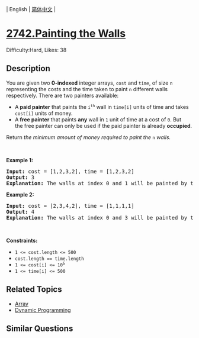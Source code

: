 
| English | [简体中文](README.md) |

# [2742.Painting the Walls](https://leetcode.com/problems/painting-the-walls/)
Difficulty:Hard, Likes: 38

## Description

<p>You are given two <strong>0-indexed</strong> integer arrays,&nbsp;<code>cost</code> and <code>time</code>, of size <code>n</code> representing the costs and the time taken to paint <code>n</code> different walls respectively. There are two painters available:</p>

<ul>
	<li>A<strong>&nbsp;paid painter</strong>&nbsp;that paints the <code>i<sup>th</sup></code> wall in <code>time[i]</code> units of time and takes <code>cost[i]</code> units of money.</li>
	<li>A<strong>&nbsp;free painter</strong> that paints&nbsp;<strong>any</strong> wall in <code>1</code> unit of time at a cost of <code>0</code>. But the&nbsp;free painter can only be used if the paid painter is already <strong>occupied</strong>.</li>
</ul>

<p>Return <em>the minimum amount of money required to paint the </em><code>n</code><em>&nbsp;walls.</em></p>

<p>&nbsp;</p>
<p><strong class="example">Example 1:</strong></p>

<pre>
<strong>Input:</strong> cost = [1,2,3,2], time = [1,2,3,2]
<strong>Output:</strong> 3
<strong>Explanation:</strong> The walls at index 0 and 1 will be painted by the paid painter, and it will take 3 units of time; meanwhile, the free painter will paint the walls at index 2 and 3, free of cost in 2 units of time. Thus, the total cost is 1 + 2 = 3.
</pre>

<p><strong class="example">Example 2:</strong></p>

<pre>
<strong>Input:</strong> cost = [2,3,4,2], time = [1,1,1,1]
<strong>Output:</strong> 4
<strong>Explanation:</strong> The walls at index 0 and 3 will be painted by the paid painter, and it will take 2 units of time; meanwhile, the free painter will paint the walls at index 1 and 2, free of cost in 2 units of time. Thus, the total cost is 2 + 2 = 4.
</pre>

<p>&nbsp;</p>
<p><strong>Constraints:</strong></p>

<ul>
	<li><code>1 &lt;= cost.length &lt;= 500</code></li>
	<li><code>cost.length == time.length</code></li>
	<li><code>1 &lt;= cost[i] &lt;= 10<sup>6</sup></code></li>
	<li><code>1 &lt;= time[i] &lt;= 500</code></li>
</ul>


## Related Topics

- [Array](https://leetcode.com/tag/array/)
- [Dynamic Programming](https://leetcode.com/tag/dynamic-programming/)

## Similar Questions

